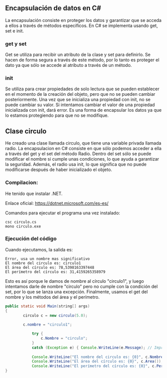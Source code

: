 
## Encapsulación de datos en C#

La encapsulación consiste en proteger los datos y garantizar que se acceda a ellos a través de métodos específicos. En C# se implementa usando get, set e init.

### get y set

Get se utiliza para recibir un atributo de la clase y set para definirlo. Se hacen de forma segura a través de este método, por lo tanto es proteger el dato ya que sólo se accede al atributo a través de un método.


### init

Se utiliza para crear propiedades de solo lectura que se pueden establecer en el momento de la creación del objeto, pero que no se pueden cambiar posteriormente. Una vez que se inicializa una propiedad con init, no se puede cambiar su valor. Si intentamos cambiar el valor de una propiedad inicializada con init, dará error. Es una forma de encapsular los datos ya que lo estamos protegiendo para que no se modifique.


## Clase circulo

He creado una clase llamada circulo, que tiene una variable privada llamada radio. La encapsulacion en C# consiste en que sólo podemos acceder a ella a través del get y el set del método Radio. Dentro del set sólo se puede modificar el nombre si cumple unas condiciones, lo que ayuda a garantizar la seguridad. Además, el radio usa init, lo que significa que no puede modificarse después de haber inicializado el objeto.


### Compilacion:

He tenido que instalar .NET.

Enlace oficial: https://dotnet.microsoft.com/es-es/

Comandos para ejecutar el programa una vez instalado:

```console
csc circulo.cs
mono circulo.exe
```


### Ejecución del código

Cuando ejecutamos, la salida es:

```console
Error, usa un nombre mas significativo
El nombre del circulo es: circulo1
El área del círculo es: 78,5398163397448
El perímetro del círculo es: 31,4159265358979
```
Esto es así porque le damos de nombre al círculo "circulo1", y luego intentamos darle de nombre "circulo" pero no cumple con la condición del set, por lo que se lanza una excepción. Finalmente, usamos el get del nombre y los métodos del área y el perímetro.

```java
public static void Main(string[] args)
{
        circulo c = new circulo(5.0);
       
        c.nombre = "circulo1";

            try {
                c.Nombre = "circulo";
            }
            catch (Exception e) { Console.WriteLine(e.Message); // Imprime "Error, usa un nombre más significativo" }
                
            Console.WriteLine("El nombre del circulo es: {0}", c.Nombre);
            Console.WriteLine("El área del círculo es: {0}", c.Area());
            Console.WriteLine("El perímetro del círculo es: {0}", c.Perimetro());
}
```

